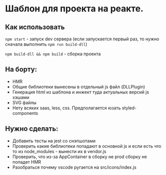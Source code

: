 # Шаблон для проекта на реакте. 

## Как использовать
`npm start` - запуск dev сервера (если запускается первый раз, то нужно сначала выполнить `npm run build-dll`)

`npm build-dll && npm build` - сборка проекта


## На борту:
- HMR
- Общие библиотеки вынесены в отдельный js файл (DLLPlugin)
- Генерация html из шаблона и инжект туда актуальных версий js хэшами
- SVG файлы
- Нету всяких saas, less, css. Предполагается юзать styled-components


## Нужно сделать:
- Добавить тесты на jest со снэпшотами
- Проверить какие библиотеки попадают в основной js и если есть что то из node_modules - вынести их в vendor.js
- Проверить, что из-за AppContainer в сборку не prod сборку не попадет HMR
- Разобраться почему vscode ругается на src/icons/index.js
